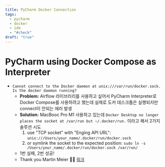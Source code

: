 ```yaml
---
title: PyCharm Docker Connection
tags:
  - pycharm
  - docker
  - ide
  - "#check"
draft: "true"
---
```

# PyCharm using Docker Compose as Interpreter

- `Cannot connect to the Docker daemon at unix:///var/run/docker.sock. Is the docker daemon running?`
	- **Problem:** Airflow 라이브러리를 사용하고 싶어서 PyCharm Interpreter로 Docker Compose를 사용하려고 했는데 실제로 도커 데스크톱은 실행되지만 connect이 안되는 에러 발생 
	- **Solution:** MacBooc Pro M1 사용하고 있는데 `Docker Desktop no longer places the socket at /var/run but ~/.docker/run.` 이라고 해서 2가지 솔루션 시도 
		1. use "TCP socket" with "Enging API URL": `unix:///Users/your_name/.docker/run/docker.sock`
		2. or symlink the socket to the expected position: `sudo ln -s /Users/your_name/.docker/run/docker.sock /var/run/`
	- 1번 실패, 2번 성공!
	- Thank you Martin Meier 🙏🏻 [링크](https://youtrack.jetbrains.com/issue/IDEA-258012/Cannot-connect-to-the-Docker-daemon-at-unix-var-run-docker.sock.-Is-the-docker-daemon-running)
